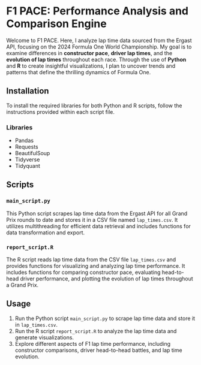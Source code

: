 # F1 PACE: Performance Analysis and Comparison Engine

Welcome to F1 PACE. Here, I analyze lap time data sourced from the
Ergast API, focusing on the 2024 Formula One World Championship. My goal is to
examine differences in **constructor pace**, **driver lap times**, and the
**evolution of lap times** throughout each race. Through the use of
**Python** and **R** to create insightful visualizations, I plan to uncover
trends and patterns that define the thrilling dynamics of Formula One.

## Installation

To install the required libraries for both Python and R scripts, follow the
instructions provided within each script file.

### Libraries

- Pandas
- Requests
- BeautifulSoup
- Tidyverse
- Tidyquant

## Scripts

### `main_script.py`

This Python script scrapes lap time data from the Ergast API for all Grand
Prix rounds to date and stores it in a CSV file named `lap_times.csv`. It
utilizes multithreading for efficient data retrieval and includes functions
for data transformation and export.

### `report_script.R`

The R script reads lap time data from the CSV file `lap_times.csv` and
provides functions for visualizing and analyzing lap time performance. It
includes functions for comparing constructor pace, evaluating head-to-head
driver performance, and plotting the evolution of lap times throughout a
Grand Prix.

## Usage

1. Run the Python script `main_script.py` to scrape lap time data and store
   it in `lap_times.csv`.
2. Run the R script `report_script.R` to analyze the lap time data and generate
   visualizations.
3. Explore different aspects of F1 lap time performance, including
   constructor comparisons, driver head-to-head battles, and lap time evolution.
